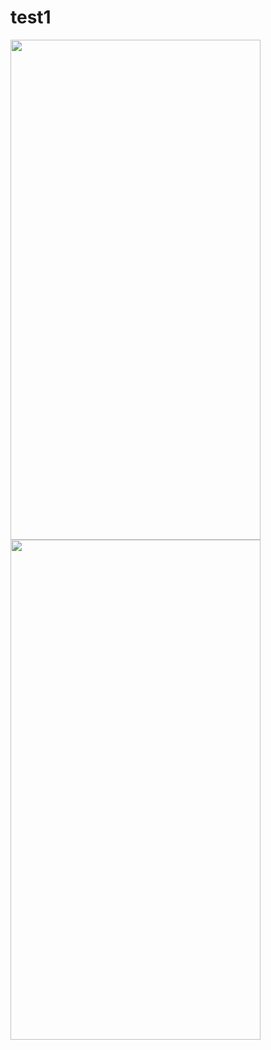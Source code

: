 # test1

<img src="https://github.com/zehrakaygili/gdsc-test1/assets/129604808/fdc99da2-77d1-4577-895d-ef219e553405" alt="" width="400" height="800">
<img src="https://github.com/zehrakaygili/gdsc-test1/assets/129604808/67758f1e-00dc-4e8d-be54-7b19d4b1fd03" alt="" width="400" height="800">
